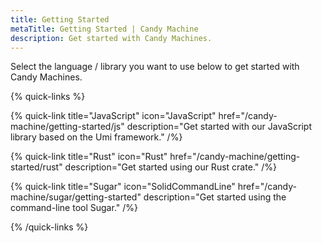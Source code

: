 ```yaml
---
title: Getting Started
metaTitle: Getting Started | Candy Machine
description: Get started with Candy Machines.
---
```


Select the language / library you want to use below to get started with Candy Machines.

{% quick-links %}

{% quick-link title="JavaScript" icon="JavaScript" href="/candy-machine/getting-started/js" description="Get started with our JavaScript library based on the Umi framework." /%}

{% quick-link title="Rust" icon="Rust" href="/candy-machine/getting-started/rust" description="Get started using our Rust crate." /%}

{% quick-link title="Sugar" icon="SolidCommandLine" href="/candy-machine/sugar/getting-started" description="Get started using the command-line tool Sugar." /%}

{% /quick-links %}
